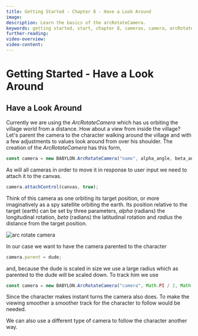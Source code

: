 ```yaml
---
title: Getting Started - Chapter 8 - Have a Look Around
image:
description: Learn the basics of the arcRotateCamera.
keywords: getting started, start, chapter 8, cameras, camera, arcRotate
further-reading:
video-overview:
video-content:
---
```


# Getting Started - Have a Look Around

## Have a Look Around

Currently we are using the _ArcRotateCamera_ which has us orbiting the village world from a distance. How about a view from inside the village? Let's parent the camera to the character walking around the village and with a few adjustments to values look around from over his shoulder. The creation of the _ArcRotateCamera_ has this form,

```javascript
const camera = new BABYLON.ArcRotateCamera("name", alpha_angle, beta_angle, radius, target_position);
```

As will all cameras in order to move it in response to user input we need to attach it to the canvas.

```javascript
camera.attachControl(canvas, true);
```

Think of this camera as one orbiting its target position, or more imaginatively as a spy satellite orbiting the earth. Its position relative to the target (earth) can be set by three parameters, _alpha_ (radians) the longitudinal rotation, _beta_ (radians) the latitudinal rotation and _radius_ the distance from the target position.

![arc rotate camera](/img/how_to/camalphabeta.jpg)

In our case we want to have the camera parented to the character

```javascript
camera.parent = dude;
```

and, because the dude is scaled in size we use a large radius which as parented to the dude will be scaled down. To track him we use

```javascript
const camera = new BABYLON.ArcRotateCamera("camera", Math.PI / 2, Math.PI / 2.5, 150, new BABYLON.Vector3(0, 60, 0));
```

Since the character makes instant turns the camera also does. To make the viewing smoother a smoother track for the character to follow would be needed.

<Playground id="#KBS9I5#97" title="Over The Shoulder" description="Parent the camera to a character for an over the shoulder angle." image="/img/playgroundsAndNMEs/gettingStartedCamera.jpg"/>

We can also use a different type of camera to follow the character another way.

